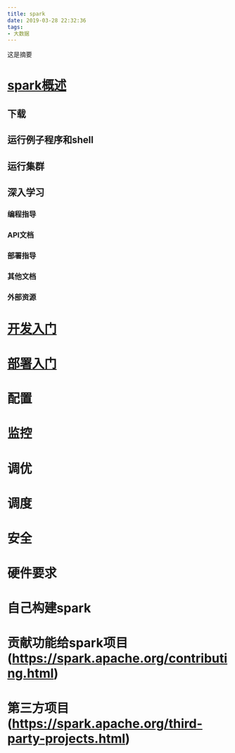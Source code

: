 ```yaml
---
title: spark
date: 2019-03-28 22:32:36
tags:
- 大数据
---
```

这是摘要

<!-- more -->

# [spark概述](http://spark.apache.org/docs/latest/)
## 下载
## 运行例子程序和shell
## 运行集群
## 深入学习
### 编程指导
### API文档
### 部署指导
### 其他文档
### 外部资源
# [开发入门](http://spark.apache.org/docs/latest/quick-start.html)
# [部署入门](http://spark.apache.org/docs/latest/cluster-overview.html)
# 配置
# 监控
# 调优
# 调度
# 安全
# 硬件要求
# 自己构建spark
# 贡献功能给spark项目(https://spark.apache.org/contributing.html)
# 第三方项目(https://spark.apache.org/third-party-projects.html)